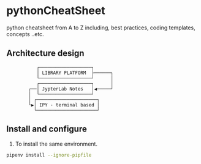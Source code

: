 # pythonCheatSheet

python cheatsheet from A to Z including, best practices, coding templates, concepts ..etc.

## Architecture design

               ┌───────────────────┐
               │ LIBRARY PLATFORM  ├──────┐
               └───────────────────┘      │
               ┌───────────────────┐      │
            ┌──│ JypterLab Notes   │◀─────┘
            │  └───────────────────┘
            │ ┌──────────────────────┐
            └▶│ IPY - terminal based │
              └──────────────────────┘

## Install and configure

1. To install the same environment.

```sh
pipenv install --ignore-pipfile

```

